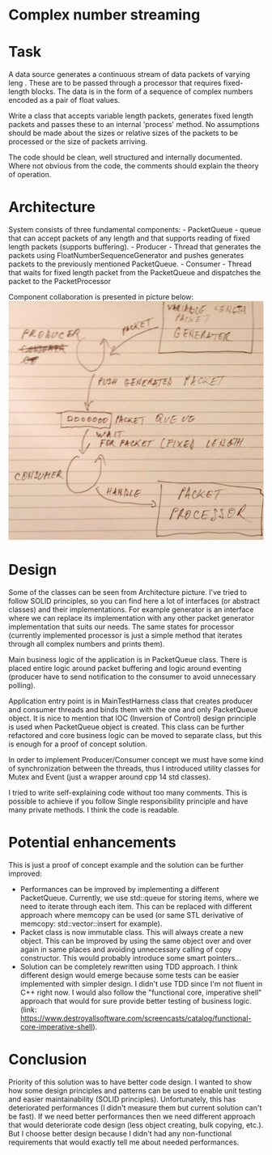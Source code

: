 # Complex number streaming
# Task
A data source generates a continuous stream of data packets of varying leng . These are to be passed through a processor that requires fixed-length blocks. The data is in the form of a sequence of complex numbers encoded as a pair of float values.

Write a class that accepts variable length packets, generates fixed length packets and passes these to an internal 'process' method. No assumptions should be made about the sizes or relative sizes of the packets to be processed or the size of packets arriving.

The code should be clean, well structured and internally documented. Where not obvious from the code, the comments should explain the theory of operation.
# Architecture
System consists of three fundamental components:
    - PacketQueue - queue that can accept packets of any length and that supports reading of fixed length packets (supports buffering).
    - Producer - Thread that generates the packets using FloatNumberSequenceGenerator and pushes generates packets to the previously mentioned PacketQueue.
    - Consumer - Thread that waits for fixed length packet from the PacketQueue and dispatches the packet to the PacketProcessor
 
Component collaboration is presented in picture below:
![alt text](https://github.com/culaja/CppDsp/blob/master/Architecture.png)

# Design
Some of the classes can be seen from Architecture picture. I've tried to follow SOLID principles, so you can find here a lot of interfaces (or abstract classes) and their implementations. For example generator is an interface where we can replace its implementation with any other packet generator implementation that suits our needs. The same states for processor (currently implemented processor is just a simple method that iterates through all complex numbers and prints them).

Main business logic of the application is in PacketQueue class. There is placed entire logic around packet buffering and logic around eventing (producer have to send notification to the consumer to avoid unnecessary polling).

Application entry point is in MainTestHarness class that creates producer and consumer threads and binds them with the one and only PacketQueue object. It is nice to mention that IOC (Inversion of Control) design principle is used when PacketQueue object is created. This class can be further refactored and core business logic can be moved to separate class, but this is enough for a proof of concept solution.

In order to implement Producer/Consumer concept we must have some kind of synchronization between the threads, thus I introduced utility classes for Mutex and Event (just a wrapper around cpp 14 std classes).

I tried to write self-explaining code without too many comments. This is possible to achieve if you follow Single responsibility principle and have many private methods. I think the code is readable.

# Potential enhancements
This is just a proof of concept example and the solution can be further improved:
- Performances can be improved by implementing a different PacketQueue. Currently, we use std::queue<float> for storing items, where we need to iterate through each item. This can be replaced with different approach where memcopy can be used (or same STL derivative of memcopy: std::vector::insert for example).
- Packet class is now immutable class. This will always create a new object. This can be improved by using the same object over and over again in same places and avoiding unnecessary calling of copy constructor. This would probably introduce some smart pointers...
- Solution can be completely rewritten using TDD approach. I think different design would emerge because some tests can be easier implemented with simpler design. I didn't use TDD since I'm not fluent in C++ right now. I would also follow the "functional core, imperative shell" approach that would for sure provide better testing of business logic. (link: https://www.destroyallsoftware.com/screencasts/catalog/functional-core-imperative-shell).

# Conclusion
Priority of this solution was to have better code design. I wanted to show how some design principles and patterns can be used to enable unit testing and easier maintainability (SOLID principles). Unfortunately, this has deteriorated performances (I didn't measure them but current solution can't be fast). If we need better performances then we need different approach that would deteriorate code design (less object creating, bulk copying, etc.). But I choose better design because I didn't had any non-functional requirements that would exactly tell me about needed performances.
